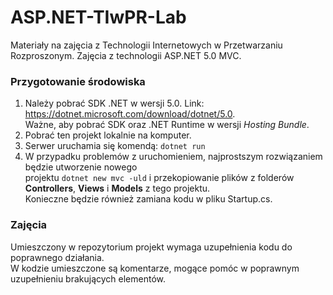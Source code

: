# ASP.NET-TIwPR-Lab
Materiały na zajęcia z Technologii Internetowych w Przetwarzaniu Rozproszonym.
Zajęcia z technologii ASP.NET 5.0 MVC.

### Przygotowanie środowiska
1. Należy pobrać SDK .NET w wersji 5.0. Link: <https://dotnet.microsoft.com/download/dotnet/5.0>.   
Ważne, aby pobrać SDK oraz .NET Runtime w wersji _Hosting_ _Bundle_.
2. Pobrać ten projekt lokalnie na komputer.
3. Serwer uruchamia się komendą: `dotnet run`
4. W przypadku problemów z uruchomieniem, najprostszym rozwiązaniem będzie utworzenie nowego   
projektu `dotnet new mvc -uld` i przekopiowanie plików z folderów __Controllers__, __Views__ i __Models__ z tego projektu.  
Konieczne będzie również zamiana kodu w pliku Startup.cs.

### Zajęcia
Umieszczony w repozytorium projekt wymaga uzupełnienia kodu do poprawnego działania.  
W kodzie umieszczone są komentarze, mogące pomóc w poprawnym uzupełnieniu brakujących elementów.


